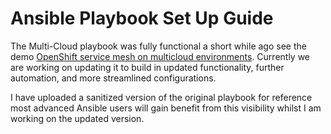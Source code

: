 # Ansible Playbook Set Up Guide

The Multi-Cloud playbook was fully functional a short while ago see the demo [OpenShift service mesh on multicloud environments](https://www.youtube.com/watch?v=3Etglg2lrGo&t=0s&list=PLEGSLwUsxfEgT4XEohmRe_JB6MBnmLfBh&index=25). Currently we are working on updating it to build in updated functionality, further automation, and more streamlined configurations.

I have uploaded a sanitized version of the original playbook for reference most advanced Ansible users will gain benefit from this visibility whilst I am working on the updated version. 

